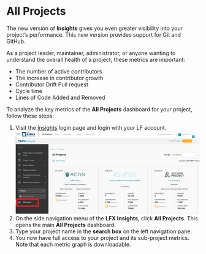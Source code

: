 # All Projects

The new version of **Insights** gives you even greater visibility into your project’s performance. This new version provides support for Git and GitHub.

As a project leader, maintainer, administrator, or anyone wanting to understand the overall health of a project, these metrics are important:&#x20;

* The number of active contributors&#x20;
* The increase in contributor growth&#x20;
* Contributor Drift Pull request&#x20;
* Cycle time&#x20;
* Lines of Code Added and Removed

To analyze the key metrics of the **All Projects** dashboard for your project, follow these steps:

1. Visit the [Insights](https://insights-v2.lfx.linuxfoundation.org/) login page and login with your LF account. <img src="../../../.gitbook/assets/All project (1).png" alt="" data-size="original">
2. On the side navigation menu of the **LFX Insights**, click **All Projects**. This opens the main **All Projects** dashboard.
3. Type your project name in the **search box** on the left navigation pane.&#x20;
4. You now have full access to your project and its sub-project metrics.  Note that each metric graph is downloadable.&#x20;

